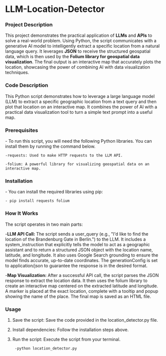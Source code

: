 # LLM-Location-Detector

<h3>Project Description</h3>

This project demonstrates the practical application of **LLMs** and **APIs** to solve a real-world problem. Using Python, the script communicates with a generative AI model to intelligently extract a specific location from a natural language query. It leverages **JSON** to receive the structured geospatial data, which is then used by the **Folium library for geospatial data visualization**. The final output is an interactive map that accurately plots the location, showcasing the power of combining AI with data visualization techniques.


<h3>Code Description</h3>
This Python script demonstrates how to leverage a large language model (LLM) to extract a specific geographic location from a text query and then plot that location on an interactive map. It combines the power of AI with a practical data visualization tool to turn a simple text prompt into a useful map.

<h3>Prerequisites</h3>
- To run this script, you will need the following Python libraries. You can install them by running the command below.

    -requests: Used to make HTTP requests to the LLM API.
    
    -folium: A powerful library for visualizing geospatial data on an interactive map.


<h3>Installation</h3>
- You can install the required libraries using pip:

    - pip install requests folium

    
<h3>How It Works</h3>
The script operates in two main parts:
  
  -**LLM API Call:** The script sends a user_query (e.g., "I'd like to find the location of the Brandenburg Gate in Berlin.") to the LLM. 
     It includes a system_instruction that explicitly tells the model to act as a geographic assistant and to return a structured JSON object with the location name, latitude, and longitude. 
     It also uses Google Search grounding to ensure the model finds accurate, up-to-date coordinates. The generationConfig is set to application/json to guarantee the response is in the desired format.

  -**Map Visualization:**  After a successful API call, the script parses the JSON response to extract the location data.
    It then uses the folium library to create an interactive map centered on the extracted latitude and longitude.
    A marker is placed at the exact location, complete with a tooltip and popup showing the name of the place.
    The final map is saved as an HTML file.

<h3>Usage</h3>

1. Save the script: Save the code provided in the location_detector.py file.

2. Install dependencies: Follow the installation steps above.

3. Run the script: Execute the script from your terminal.

        -python location_detector.py
